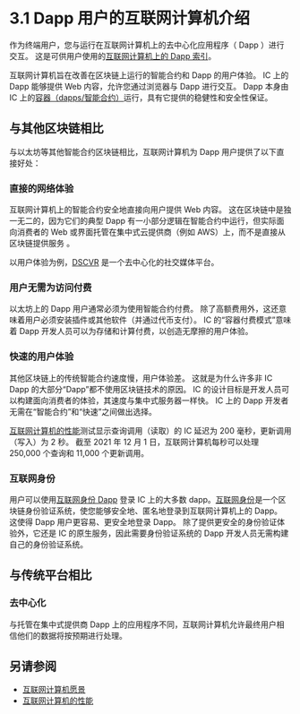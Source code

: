 # 3.1 Dapp 用户的互联网计算机介绍

作为终端用户，您与运行在互联网计算机上的去中心化应用程序（ Dapp ）进行交互。 这是可供用户使用的[互联网计算机上的 Dapp 索引](3.2互联网计算机上的Dapp索引)。

互联网计算机旨在改善在区块链上运行的智能合约和 Dapp 的用户体验。 IC 上的 Dapp 能够提供 Web 内容，允许您通过浏览器与 Dapp 进行交互。 Dapp 本身由 IC 上的[容器（dapps/智能合约）](../5.1容器（dapps智能合约）.md)运行，具有它提供的稳健性和安全性保证。

## 与其他区块链相比
与以太坊等其他智能合约区块链相比，互联网计算机为 Dapp 用户提供了以下直接好处：

### 直接的网络体验
互联网计算机上的智能合约安全地直接向用户提供 Web 内容。 这在区块链中是独一无二的，因为它们的典型 Dapp 有一小部分逻辑在智能合约中运行，但实际面向消费者的 Web 或界面托管在集中式云提供商（例如 AWS）上，而不是直接从区块链提供服务 。

以用户体验为例，[DSCVR](https://h5aet-waaaa-aaaab-qaamq-cai.raw.ic0.app/post/5/introducing-dscvr-a-platform-that-belongs-to-its) 是一个去中心化的社交媒体平台。

### 用户无需为访问付费
以太坊上的 Dapp 用户通常必须为使用智能合约付费。 除了高额费用外，这还意味着用户必须安装插件或其他软件（并通过代币支付）。 IC 的“容器付费模式”意味着 Dapp 开发人员可以为存储和计算付费，以创造无摩擦的用户体验。

### 快速的用户体验
其他区块链上的传统智能合约速度慢，用户体验差。 这就是为什么许多非 IC Dapp 的大部分“Dapp”都不使用区块链技术的原因。 IC 的设计目标是开发人员可以构建面向消费者的体验，其速度与集中式服务器一样快。 IC 上的 Dapp 开发者无需在“智能合约”和“快速”之间做出选择。

[互联网计算机的性能](../6.为好奇者、研究人员和区块链爱好者准备的互联网计算机/6.1互联网计算机的性能.md)测试显示查询调用（读取）的 IC 延迟为 200 毫秒，更新调用（写入）为 2 秒。 截至 2021 年 12 月 1 日，互联网计算机每秒可以处理 250,000 个查询和 11,000 个更新调用。

### 互联网身份
用户可以使用[互联网身份 Dapp](https://identity.ic0.app/) 登录 IC 上的大多数 dapp。[互联网身份](../2.互联网身份介绍/2.2Dapp用户的互联网身份.md)是一个区块链身份验证系统，使您能够安全地、匿名地登录到互联网计算机上的 Dapp。 这使得 Dapp 用户更容易、更安全地登录 Dapp。 除了提供更安全的身份验证体验外，它还是 IC 的原生服务，因此需要身份验证系统的 Dapp 开发人员无需构建自己的身份验证系统。

## 与传统平台相比
### 去中心化

与托管在集中式提供商 Dapp 上的应用程序不同，互联网计算机允许最终用户相信他们的数据将按预期进行处理。

## 另请参阅

- [互联网计算机愿景](../1.互联网计算机介绍/1.3互联网计算机愿景.md)
- [互联网计算机的性能](../6.为好奇者、研究人员和区块链爱好者准备的互联网计算机/6.1互联网计算机的性能.md)

